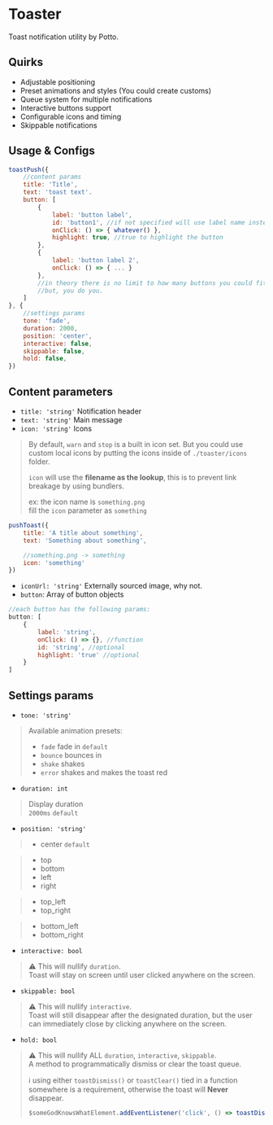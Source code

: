 # Toaster

Toast notification utility by Potto.

## Quirks

- Adjustable positioning
- Preset animations and styles (You could create customs)
- Queue system for multiple notifications
- Interactive buttons support
- Configurable icons and timing
- Skippable notifications

## Usage & Configs
```js
toastPush({
    //content params
    title: 'Title',
    text: 'toast text'.
    button: [
        {
            label: 'button label',
            id: 'button1', //if not specified will use label name instead
            onClick: () => { whatever() },
            highlight: true, //true to highlight the button
        }, 
        {
            label: 'button label 2',
            onClick: () => { ... }
        },
        //in theory there is no limit to how many buttons you could fit
        //but, you do you.
    ]
}, {
    //settings params
    tone: 'fade',
    duration: 2000,
    position: 'center',
    interactive: false,
    skippable: false,
    hold: false,
})
```
## Content parameters
- `title: 'string'` Notification header
- `text: 'string'` Main message
- `icon: 'string'` Icons
> By default, `warn` and `stop` is a built in icon set. But you could use custom local icons by putting the icons inside of `./toaster/icons` folder.  
> 
> `icon` will use the **filename as the lookup**, this is to prevent link breakage by using bundlers.  
> 
> ex: the icon name is `something.png`  
> fill the `icon` parameter as `something`

```js
pushToast({
    title: 'A title about something',
    text: 'Something about something',

    //something.png -> something
    icon: 'something'
})
```
- `iconUrl: 'string'` Externally sourced image, why not.
- `button`: Array of button objects
```js
//each button has the following params:
button: [
    {
        label: 'string',
        onClick: () => {}, //function
        id: 'string', //optional
        highlight: 'true' //optional
    }
]
```

## Settings params
- `tone: 'string'`
> Available animation presets:
> - `fade` fade in `default`
> - `bounce` bounces in
> - `shake` shakes
> - `error` shakes and makes the toast red

- `duration: int`
> Display duration  
> `2000ms` `default`

- `position: 'string'`
> - center `default`

> - top
> - bottom
> - left
> - right

> - top_left
> - top_right

> - bottom_left
> - bottom_right

- `interactive: bool`
> ⚠️ This will nullify `duration`.  
> Toast will stay on screen until user clicked anywhere on the screen.

- `skippable: bool`
> ⚠️ This will nullify `interactive`.  
> Toast will still disappear after the designated duration, but the user can immediately close by clicking anywhere on the screen.
- `hold: bool`
> ⚠️ This will nullify ALL `duration`, `interactive`, `skippable`.  
> A method to programmatically dismiss or clear the toast queue.
>   
> ℹ️ using either `toastDismiss()` or `toastClear()` tied in a function somewhere is a requirement, otherwise the toast will **Never** disappear.
> ```js
> $someGodKnowsWhatElement.addEventListener('click', () => toastDismiss())
